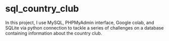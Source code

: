 # sql_country_club

In this project, I use MySQL, PHPMyAdmin interface, Google colab, and SQLite via python connection to tackle a series of challenges on a database containing information about the country club.
